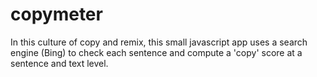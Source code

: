copymeter
=========

 In this culture of copy and remix, this small javascript app uses a search engine (Bing) to check each sentence and compute a &#39;copy&#39; score at a sentence and text level.